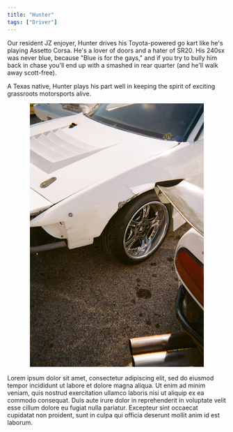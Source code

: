 ```yaml
---
title: "Hunter"
tags: ["Driver"]
---
```



Our resident JZ enjoyer, Hunter drives his Toyota-powered go kart like he's playing Assetto Corsa. He's a lover of doors and a hater of SR20. His 240sx was never blue, because "Blue is for the gays," and if you try to bully him back in chase you'll end up with a smashed in rear quarter (and he'll walk away scott-free). 

A Texas native, Hunter plays his part well in keeping the spirit of exciting grassroots motorsports alive. 
<p align="center"><img src="img0.jpg" alt="such logo" width="400"/></p>
Lorem ipsum dolor sit amet, consectetur adipiscing elit, sed do eiusmod tempor incididunt ut labore et dolore magna aliqua. Ut enim ad minim veniam, quis nostrud exercitation ullamco laboris nisi ut aliquip ex ea commodo consequat. Duis aute irure dolor in reprehenderit in voluptate velit esse cillum dolore eu fugiat nulla pariatur. Excepteur sint occaecat cupidatat non proident, sunt in culpa qui officia deserunt mollit anim id est laborum.